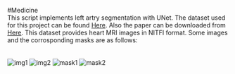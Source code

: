 #Medicine<br />
This script implements left artry segmentation with UNet. The dataset used for this project can be found [Here](https://www.kaggle.com/datasets/adarshsng/heart-mri-image-dataset-left-atrial-segmentation). Also the paper can be downloaded from [Here](https://arxiv.org/pdf/1902.09063.pdf). This dataset provides heart MRI images in NITFI format. Some images and the corrosponding masks are as follows:<br /><br /><br />
![img1](https://user-images.githubusercontent.com/124210096/221765905-2a005512-fc06-4082-987e-d29d20348528.png "image")
![img2](https://user-images.githubusercontent.com/124210096/221766020-69ddbf69-5f8a-41a7-96fd-8ac229f2b6c6.png)
![mask1](https://user-images.githubusercontent.com/124210096/221766035-2f574758-a4a2-4e31-a595-83ebe7a98258.png)
![mask2](https://user-images.githubusercontent.com/124210096/221766046-9377005b-176d-4791-803e-94e46b1fb4d3.png)
